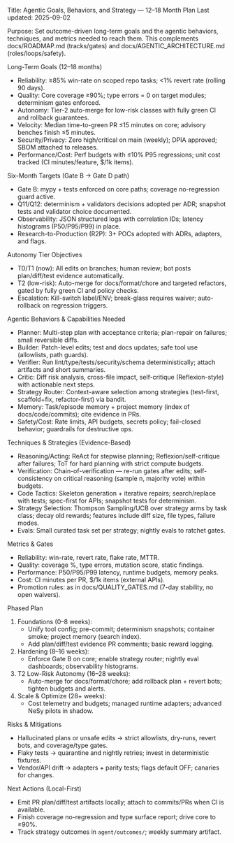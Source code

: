 Title: Agentic Goals, Behaviors, and Strategy — 12–18 Month Plan
Last updated: 2025-09-02

Purpose: Set outcome-driven long-term goals and the agentic behaviors, techniques, and metrics needed to reach them. This complements docs/ROADMAP.md (tracks/gates) and docs/AGENTIC_ARCHITECTURE.md (roles/loops/safety).

Long-Term Goals (12–18 months)
- Reliability: ≥85% win-rate on scoped repo tasks; <1% revert rate (rolling 90 days).
- Quality: Core coverage ≥90%; type errors = 0 on target modules; determinism gates enforced.
- Autonomy: Tier-2 auto-merge for low-risk classes with fully green CI and rollback guarantees.
- Velocity: Median time-to-green PR ≤15 minutes on core; advisory benches finish ≤5 minutes.
- Security/Privacy: Zero high/critical on main (weekly); DPIA approved; SBOM attached to releases.
- Performance/Cost: Perf budgets with ≤10% P95 regressions; unit cost tracked (CI minutes/feature, $/1k items).

Six-Month Targets (Gate B → Gate D path)
- Gate B: mypy + tests enforced on core paths; coverage no-regression guard active.
- Q11/Q12: determinism + validators decisions adopted per ADR; snapshot tests and validator choice documented.
- Observability: JSON structured logs with correlation IDs; latency histograms (P50/P95/P99) in place.
- Research-to-Production (R2P): 3+ POCs adopted with ADRs, adapters, and flags.

Autonomy Tier Objectives
- T0/T1 (now): All edits on branches; human review; bot posts plan/diff/test evidence automatically.
- T2 (low-risk): Auto-merge for docs/format/chore and targeted refactors, gated by fully green CI and policy checks.
- Escalation: Kill-switch label/ENV; break-glass requires waiver; auto-rollback on regression triggers.

Agentic Behaviors & Capabilities Needed
- Planner: Multi-step plan with acceptance criteria; plan-repair on failures; small reversible diffs.
- Builder: Patch-level edits; test and docs updates; safe tool use (allowlists, path guards).
- Verifier: Run lint/type/tests/security/schema deterministically; attach artifacts and short summaries.
- Critic: Diff risk analysis, cross-file impact, self-critique (Reflexion-style) with actionable next steps.
- Strategy Router: Context-aware selection among strategies (test-first, scaffold+fix, refactor-first) via bandit.
- Memory: Task/episode memory + project memory (index of docs/code/commits); cite evidence in PRs.
- Safety/Cost: Rate limits, API budgets, secrets policy; fail-closed behavior; guardrails for destructive ops.

Techniques & Strategies (Evidence-Based)
- Reasoning/Acting: ReAct for stepwise planning; Reflexion/self-critique after failures; ToT for hard planning with strict compute budgets.
- Verification: Chain-of-verification — re-run gates after edits; self-consistency on critical reasoning (sample n, majority vote) within budgets.
- Code Tactics: Skeleton generation + iterative repairs; search/replace with tests; spec-first for APIs; snapshot tests for determinism.
- Strategy Selection: Thompson Sampling/UCB over strategy arms by task class; decay old rewards; features include diff size, file types, failure modes.
- Evals: Small curated task set per strategy; nightly evals to ratchet gates.

Metrics & Gates
- Reliability: win-rate, revert rate, flake rate, MTTR.
- Quality: coverage %, type errors, mutation score, static findings.
- Performance: P50/P95/P99 latency, runtime budgets, memory peaks.
- Cost: CI minutes per PR, $/1k items (external APIs).
- Promotion rules: as in docs/QUALITY_GATES.md (7-day stability, no open waivers).

Phased Plan
1) Foundations (0–8 weeks):
   - Unify tool config; pre-commit; determinism snapshots; container smoke; project memory (search index).
   - Add plan/diff/test evidence PR comments; basic reward logging.
2) Hardening (8–16 weeks):
   - Enforce Gate B on core; enable strategy router; nightly eval dashboards; observability histograms.
3) T2 Low-Risk Autonomy (16–28 weeks):
   - Auto-merge for docs/format/chore; add rollback plan + revert bots; tighten budgets and alerts.
4) Scale & Optimize (28+ weeks):
   - Cost telemetry and budgets; managed runtime adapters; advanced NeSy pilots in shadow.

Risks & Mitigations
- Hallucinated plans or unsafe edits → strict allowlists, dry-runs, revert bots, and coverage/type gates.
- Flaky tests → quarantine and nightly retries; invest in deterministic fixtures.
- Vendor/API drift → adapters + parity tests; flags default OFF; canaries for changes.

Next Actions (Local-First)
- Emit PR plan/diff/test artifacts locally; attach to commits/PRs when CI is available.
- Finish coverage no-regression and type surface report; drive core to ≥90%.
- Track strategy outcomes in `agent/outcomes/`; weekly summary artifact.

